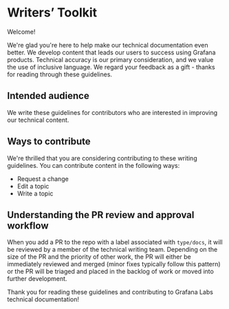 # Writers’ Toolkit

Welcome!

We're glad you're here to help make our technical documentation even better. We develop content that leads our users to success using Grafana products. Technical accuracy is our primary consideration, and we value the use of inclusive language. We regard your feedback as a gift - thanks for reading through these guidelines.

## Intended audience

We write these guidelines for contributors who are interested in improving our technical content.

## Ways to contribute

We're thrilled that you are considering contributing to these writing guidelines. You can contribute content in the following ways:

- Request a change
- Edit a topic
- Write a topic

## Understanding the PR review and approval workflow

When you add a PR to the repo with a label associated with `type/docs`, it will be reviewed by a member of the technical writing team. Depending on the size of the PR and the priority of other work, the PR will either be immediately reviewed and merged (minor fixes typically follow this pattern) or the PR will be triaged and placed in the backlog of work or moved into further development.

Thank you for reading these guidelines and contributing to Grafana Labs technical documentation!
